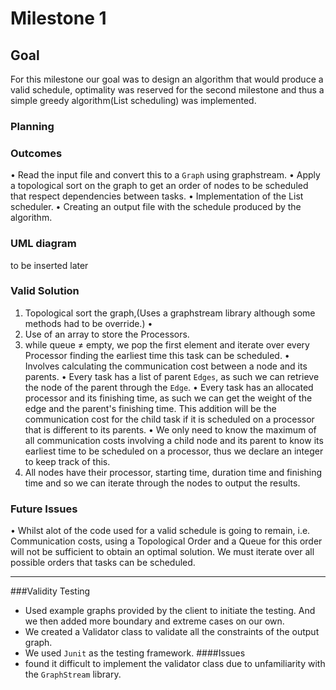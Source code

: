 # Milestone 1

## Goal
For this milestone our goal was to design an algorithm that would produce a valid schedule, optimality was reserved for the second milestone and thus a simple greedy algorithm(List scheduling) was implemented.

### Planning
### Outcomes
• Read the input file and convert this to a `Graph` using graphstream.
• Apply a topological sort on the graph to get an order of nodes to be scheduled that respect dependencies between tasks.
• Implementation of the List scheduler.
• Creating an output file with the schedule produced by the algorithm.

### UML diagram
to be inserted later

### Valid Solution
1. Topological sort the graph,(Uses a graphstream library although some methods had to be override.)
    •
2. Use of an array to store the Processors.
3. while queue ≠ empty, we pop the first element and iterate over every Processor finding the earliest time this task can be scheduled.
    • Involves calculating the communication cost between a node and its parents.
    • Every task has a list of parent `Edges`, as such we can retrieve the node of the parent through the `Edge`.
    • Every task has an allocated processor and its finishing time, as such we can get the weight of the edge and the parent's finishing time. This addition will be the 
      communication cost for the child task if it is scheduled on a processor that is different to its parents.
    • We only need to know the maximum of all communication costs involving a child node and its parent to know its earliest time to be scheduled on a processor, thus we 
      declare an integer to keep track of this.
4. All nodes have their processor, starting time, duration time and finishing time and so we can iterate through the nodes to output the results.

### Future Issues
• Whilst alot of the code used for a valid schedule is going to remain, i.e. Communication costs, using a Topological Order and a Queue for this order will not be sufficient to
  obtain an optimal solution. We must iterate over all possible orders that tasks can be scheduled.

---
###Validity Testing
- Used example graphs provided by the client to initiate the testing. And we then added more boundary and extreme cases on our own.
- We created a Validator class to validate all the constraints of the output graph.
- We used `Junit` as the testing framework.
####Issues
- found it difficult to implement the validator class due to unfamiliarity with the `GraphStream` library.

